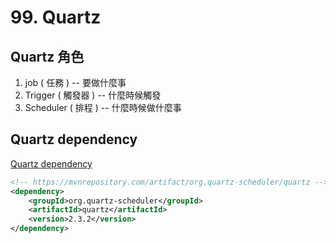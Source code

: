# 99. Quartz
## Quartz 角色
1. job ( 任務 ) -- 要做什麼事
2. Trigger ( 觸發器 ) -- 什麼時候觸發
3. Scheduler ( 排程 ) -- 什麼時候做什麼事


## Quartz dependency
[Quartz dependency](https://mvnrepository.com/artifact/org.quartz-scheduler/quartz)
```xml
<!-- https://mvnrepository.com/artifact/org.quartz-scheduler/quartz -->
<dependency>
    <groupId>org.quartz-scheduler</groupId>
    <artifactId>quartz</artifactId>
    <version>2.3.2</version>
</dependency>
```